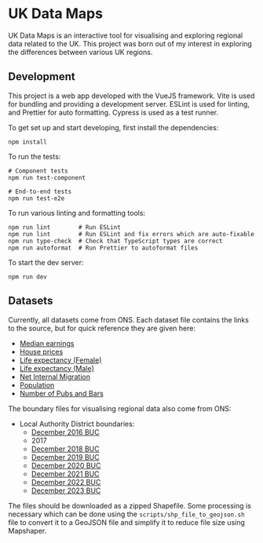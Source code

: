 # UK Data Maps

UK Data Maps is an interactive tool for visualising and exploring regional data related to the UK. This project was born out of my interest in exploring the differences between various UK regions.

## Development

This project is a web app developed with the VueJS framework. Vite is used for bundling and providing a development server. ESLint is used for linting, and Prettier for auto formatting. Cypress is used as a test runner.

To get set up and start developing, first install the dependencies:

```shell
npm install
```

To run the tests:

```shell
# Component tests
npm run test-component

# End-to-end tests
npm run test-e2e
```

To run various linting and formatting tools:

```shell
npm run lint        # Run ESLint
npm run lint        # Run ESLint and fix errors which are auto-fixable
npm run type-check  # Check that TypeScript types are correct
npm run autoformat  # Run Prettier to autoformat files
```

To start the dev server:

```shell
npm run dev
```

## Datasets

Currently, all datasets come from ONS. Each dataset file contains the links to the source, but for quick reference they are given here:

- [Median earnings](https://www.ons.gov.uk/datasets/ashe-tables-7-and-8)
- [House prices](https://www.gov.uk/government/statistical-data-sets/uk-house-price-index-data-downloads-january-2022)
- [Life expectancy (Female)](https://www.ons.gov.uk/peoplepopulationandcommunity/healthandsocialcare/healthandlifeexpectancies/bulletins/lifeexpectancyforlocalareasoftheuk/between2001to2003and2018to2020)
- [Life expectancy (Male)](https://www.ons.gov.uk/peoplepopulationandcommunity/healthandsocialcare/healthandlifeexpectancies/bulletins/lifeexpectancyforlocalareasoftheuk/between2001to2003and2018to2020)
- [Net Internal Migration](https://www.gov.uk/government/statistical-data-sets/uk-house-price-index-data-downloads-january-2022)
- [Population](https://www.ons.gov.uk/datasets/mid-year-pop-est/editions/mid-2020-april-2021-geography/versions/1)
- [Number of Pubs and Bars](https://www.ons.gov.uk/businessindustryandtrade/business/activitysizeandlocation/datasets/publichousesandbarsbylocalauthority)

The boundary files for visualising regional data also come from ONS:

- Local Authority District boundaries:
  - [December 2016 BUC](https://geoportal.statistics.gov.uk/datasets/ons::local-authority-districts-december-2016-boundaries-uk-buc/about)
  - 2017
  - [December 2018 BUC](https://geoportal.statistics.gov.uk/datasets/ons::local-authority-districts-december-2018-boundaries-uk-buc-1/about)
  - [December 2019 BUC](https://geoportal.statistics.gov.uk/datasets/ons::local-authority-districts-december-2019-boundaries-uk-buc-1/about)
  - [December 2020 BUC](https://geoportal.statistics.gov.uk/datasets/ons::local-authority-districts-december-2020-boundaries-uk-buc/about)
  - [December 2021 BUC](https://geoportal.statistics.gov.uk/datasets/ons::local-authority-districts-december-2021-boundaries-uk-buc-2/about)
  - [December 2022 BUC](https://geoportal.statistics.gov.uk/datasets/ons::local-authority-districts-december-2022-boundaries-uk-buc-2/about)
  - [December 2023 BUC](https://geoportal.statistics.gov.uk/datasets/ons::local-authority-districts-december-2023-boundaries-uk-buc-2/about)

The files should be downloaded as a zipped Shapefile. Some processing is necessary which can be done using the `scripts/shp_file_to_geojson.sh` file to convert it to a GeoJSON file and simplify it to reduce file size using Mapshaper.
